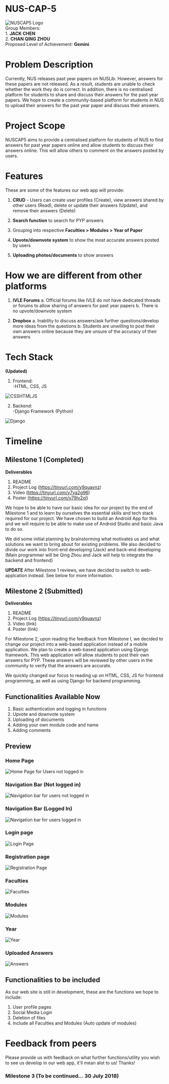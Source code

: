 # **NUS-CAP-5**
![NUSCAP5 Logo](NUSCAP5.png)
<br>Group Members: 
<br>1. **JACK CHEN**
<br>2. **CHAN QING ZHOU**
<br>Proposed Level of Achievement: **Gemini**

# Problem Description

Currently, NUS releases past year papers on NUSLib. However, answers for these papers are not released. As a result, students are unable to check whether the work they do is correct. In addition, there is no centralised platform for students to share and discuss their answers for the past year papers. We hope to create a community-based platform for students in NUS to upload their answers for the past year paper and discuss their answers.

# Project Scope
NUSCAP5 aims to provide a centralised platform for students of NUS to find answers for past year papers online and allow students to discuss their answers online. This will allow others to comment on the answers posted by users. 

# Features
These are some of the features our web app will provide:

1. **CRUD** - Users can create user profiles (Create), view answers shared by other users (Read), delete or update their answers (Update), and remove their answers (Delete)

2. **Search function** to search for PYP answers

3. Grouping into respective **Faculties > Modules > Year of Paper**

4. **Upvote/downvote system** to show the most accurate answers posted by users

5. **Uploading photos/documents** to show answers

# How we are different from other platforms
1. **IVLE Forums**
  a. Official forums like IVLE do not have dedicated threads or forums to allow sharing of answers for past year papers
  b. There is no upvote/downvote system
  
2. **Dropbox**
  a. Inability to discuss answers/ask further questions/develop more ideas from the questions
  b. Students are unwilling to post their own answers online because they are unsure of the accuracy of their answers

# **Tech Stack**
**(Updated)**
1. Frontend:<br>
  -HTML, CSS, JS
  
 ![CSSHTMLJS](CSSHTMLJS.png)
 
 
2. Backend:<br>
  -Django Framework (Python)
  
  ![Django](Django.png)

# Timeline

## **Milestone 1** (Completed)
**Deliverables**
1. README 
2. Project Log (https://tinyurl.com/y9quavnz)
3. Video (https://tinyurl.com/y7ya2g96)
4. Poster (https://tinyurl.com/y79lv2ol)

We hope to be able to have our basic idea for our project by the end of Milestone 1 and to learn by ourselves the essential skills and tech stack required for our project. We have chosen to build an Android App for this and we will require to be able to make use of Android Studio and basic Java to do so.

We did some initial planning by brainstorming what motivates us and what solutions we want to bring about for existing problems. We also decided to divide our work into front-end developing (Jack) and back-end developing (Main programmer will be Qing Zhou and Jack will help to integrate the backend and frontend)

**UPDATE**
After Milestone 1 reviews, we have decided to switch to web-applcation instead. See below for more information.
 

## **Milestone 2** (Submitted)
**Deliverables**
1. README 
2. Project Log (https://tinyurl.com/y9quavnz)
3. Video (link)
4. Poster (link)

For Milestone 2, upon reading the feedback from Milestone I, we decided to change our project into a web-based application instead of a mobile application. We plan to create a web-based application using Django framework. This web application will allow students to post their own answers for PYP. These answers will be reviewed by other users in the community to verify that the answers are accurate. 

We quickly changed our focus to reading up on HTML, CSS, JS for frontend programming, as well as using Django for backend programming. 

## **Functionalities Available Now**
1. Basic authentication and logging in functions
2. Upvote and downvote system
3. Uploading of documents
4. Adding your own module code and name
5. Adding comments

## **Preview** 
### Home Page
![Home Page for Users not logged in](homepage.JPG)

### Navigation Bar (Not logged in)
![Navigation bar for users not logged in](account.jpg)

### Navigation Bar (Logged In)
![Navigation bar for users logged in](loggedin.png)

### Login page 
![Login Page](login.png)

### Registration page
![Registration Page](register.png)

### Faculties
![Faculties](faculties.JPG)

### Modules
![Modules](modules.png)

### Year 
![Year](year.png)

### Uploaded Answers
![Answers](answers.png)


## **Functionalities to be included**
As our web site is still in development, these are the functions we hope to include:
1. User profile pages
2. Social Media Login
3. Deletion of files
4. Include all Faculties and Modules (Auto update of modules)


# **Feedback from peers**
Please provide us with feedback on what further functions/utility you wish to see us develop in our web app, it'll mean alot to us! Thanks!

### **Milestone 3** (To be continued... 30 July 2018)
